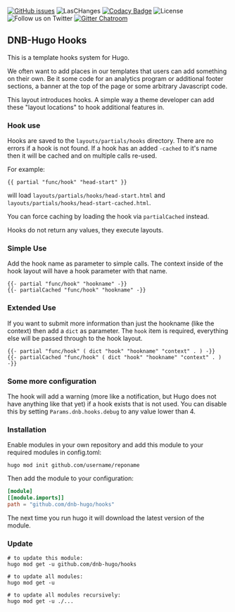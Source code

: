 [![GitHub issues](https://img.shields.io/github/issues-raw/dnb-hugo/hooks?logo=github&style=for-the-badge)](https://github.com/dnb-hugo/hooks/issues) ![LasCHanges](https://img.shields.io/github/last-commit/dnb-hugo/hooks?color=%23ff7700&logo=github&style=for-the-badge) [![Codacy Badge](https://img.shields.io/codacy/grade/1aa52a19ae5b42efa80f04157a29ae8d?logo=codacy&style=for-the-badge)](https://www.codacy.com/gh/dnb-hugo/hooks/dashboard) ![License](https://img.shields.io/github/license/dnb-hugo/hooks?logo=github&style=for-the-badge) ![Follow us on Twitter](https://img.shields.io/twitter/follow/hugonewsletter?color=%231DA1F2&logo=twitter&style=for-the-badge) [![Gitter Chatroom](https://img.shields.io/gitter/room/dnb-hugo/community?color=%23ed1965&logo=gitter&style=for-the-badge)](https://gitter.im/dnb-hugo/community)

## DNB-Hugo Hooks

This is a template hooks system for Hugo.

We often want to add places in our templates that users can add something on
their own. Be it some code for an analytics program or additional footer
sections, a banner at the top of the page or some arbitrary Javascript code.

This layout introduces hooks. A simple way a theme developer can add these
"layout locations" to hook additional features in.

### Hook use

Hooks are saved to the `layouts/partials/hooks` directory. There are no errors 
if a hook is not found. If a hook has an added `-cached` to it's name then it will
be cached and on multiple calls re-used. 

For example:

```gotemplate
{{ partial "func/hook" "head-start" }}
```

will load `layouts/partials/hooks/head-start.html` and `layouts/partials/hooks/head-start-cached.html`.

You can force caching by loading the hook via `partialCached` instead.

Hooks do not return any values, they execute layouts. 

### Simple Use

Add the hook name as parameter to simple calls. The context inside of the hook
layout will have a hook parameter with that name.

```gotemplate
{{- partial "func/hook" "hookname" -}}
{{- partialCached "func/hook" "hookname" -}}
```

### Extended Use

If you want to submit more information than just the hookname (like the context)
then add a `dict` as parameter. The `hook` item is required, everything else
will be passed through to the hook layout.

```gotemplate
{{- partial "func/hook" ( dict "hook" "hookname" "context" . ) -}}
{{- partialCached "func/hook" ( dict "hook" "hookname" "context" . ) -}}
```

### Some more configuration

The hook will add a warning (more like a notification, but Hugo does not have
anything like that yet) if a hook exists that is not used. You can disable this
by setting `Params.dnb.hooks.debug` to any value lower than 4.

### Installation

Enable modules in your own repository and add this module to your required modules in config.toml:

```shell script
hugo mod init github.com/username/reponame
```

Then add the module to your configuration:

```toml
[module]
[[module.imports]]
path = "github.com/dnb-hugo/hooks"
```

The next time you run hugo it will download the latest version of the module.

### Update

```shell script
# to update this module:
hugo mod get -u github.com/dnb-hugo/hooks

# to update all modules:
hugo mod get -u

# to update all modules recursively:
hugo mod get -u ./...
```
